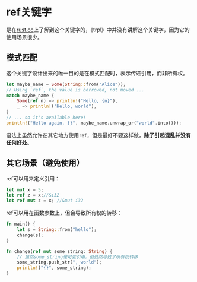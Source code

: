 # ref关键字

是在[rust.cc](https://rustcc.cn/article?id=32b64324-ed38-467e-8d27-026983faf2cc)上了解到这个关键字的，《trpl》中并没有讲解这个关键字，因为它的使用场景很少。

## 模式匹配

这个关键字设计出来的唯一目的是在模式匹配时，表示传递引用，而非所有权。

```rust
let maybe_name = Some(String::from("Alice"));
// Using `ref`, the value is borrowed, not moved ...
match maybe_name {
    Some(ref n) => println!("Hello, {n}"),
    _ => println!("Hello, world"),
}
// ... so it's available here!
println!("Hello again, {}", maybe_name.unwrap_or("world".into()));
```

语法上虽然允许在其它地方使用`ref`，但是最好不要这样做，**除了引起混乱并没有任何好处**。

## 其它场景（避免使用）

ref可以用来定义引用：

```rust
let mut x = 5;
let ref z = x;//&i32
let ref mut z = x; //&mut i32
```

ref可以用在函数参数上，但会导致所有权的转移：

```rust
fn main() {
    let s = String::from("hello");
    change(s);
}

fn change(ref mut some_string: String) {
	// 虽然some_string是可变引用，但依然导致了所有权转移
    some_string.push_str(", world");
    println!("{}", some_string);
}
```